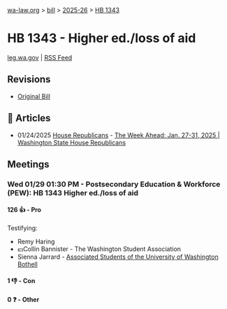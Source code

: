 [wa-law.org](/) > [bill](/bill/) > [2025-26](/bill/2025-26/) > [HB 1343](/bill/2025-26/hb/1343/)

# HB 1343 - Higher ed./loss of aid
[leg.wa.gov](https://app.leg.wa.gov/billsummary?BillNumber=1343&Year=2025&Initiative=false) | [RSS Feed](./rss.xml)

## Revisions
* [Original Bill](1/)

## 📰 Articles
* 01/24/2025 [House Republicans](/org/house_republicans/) - [The Week Ahead: Jan. 27-31, 2025 | Washington State House Republicans](https://houserepublicans.wa.gov/week/the-week-ahead-jan-27-31-2025/#:~:text=HB%201343)

## Meetings
### Wed 01/29 01:30 PM - Postsecondary Education & Workforce (PEW): HB 1343 Higher ed./loss of aid
#### 126 👍 - Pro
Testifying:
* Remy Haring
* 💵Collin Bannister - The Washington Student Association
* Sienna Jarrard - [Associated Students of the University of Washington Bothell](/org/associated_students_of_the_university_of_washington_bothell/)

#### 1 👎 - Con

#### 0 ❓ - Other
